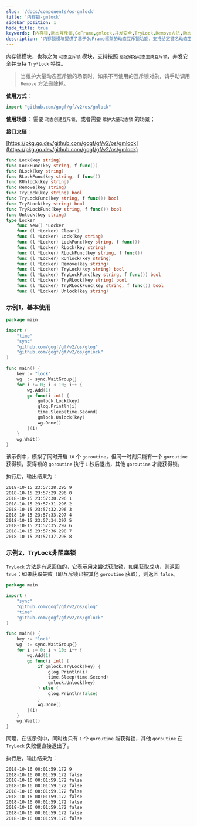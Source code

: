 ```yaml
---
slug: '/docs/components/os-gmlock'
title: '内存锁-gmlock'
sidebar_position: 1
hide_title: true
keywords: [内存锁,动态互斥锁,GoFrame,gmlock,并发安全,TryLock,Remove方法,动态创建互斥锁,GoFrame框架,锁管理]
description: '内存锁模块提供了基于GoFrame框架的动态互斥锁功能，支持给定键名动态生成锁，实现并发安全和TryLock特性。通过GoFrame提供的方法，可以方便地在需要动态创建大量互斥锁的场景中应用，如在多goroutine并发处理中有效管理锁，确保资源安全访问。'
---
```


内存锁模块，也称之为 `动态互斥锁` 模块，支持按照 `给定键名动态生成互斥锁`，并发安全并支持 `Try*Lock` 特性。

> 当维护大量动态互斥锁的场景时，如果不再使用的互斥锁对象，请手动调用 `Remove` 方法删除掉。

**使用方式**：

```go
import "github.com/gogf/gf/v2/os/gmlock"
```

**使用场景**： 需要 `动态创建互斥锁`，或者需要 `维护大量动态锁` 的场景；

**接口文档**：

[https://pkg.go.dev/github.com/gogf/gf/v2/os/gmlock](https://pkg.go.dev/github.com/gogf/gf/v2/os/gmlock)

```go
func Lock(key string)
func LockFunc(key string, f func())
func RLock(key string)
func RLockFunc(key string, f func())
func RUnlock(key string)
func Remove(key string)
func TryLock(key string) bool
func TryLockFunc(key string, f func()) bool
func TryRLock(key string) bool
func TryRLockFunc(key string, f func()) bool
func Unlock(key string)
type Locker
    func New() *Locker
    func (l *Locker) Clear()
    func (l *Locker) Lock(key string)
    func (l *Locker) LockFunc(key string, f func())
    func (l *Locker) RLock(key string)
    func (l *Locker) RLockFunc(key string, f func())
    func (l *Locker) RUnlock(key string)
    func (l *Locker) Remove(key string)
    func (l *Locker) TryLock(key string) bool
    func (l *Locker) TryLockFunc(key string, f func()) bool
    func (l *Locker) TryRLock(key string) bool
    func (l *Locker) TryRLockFunc(key string, f func()) bool
    func (l *Locker) Unlock(key string)
```

### 示例1，基本使用

```go
package main

import (
    "time"
    "sync"
    "github.com/gogf/gf/v2/os/glog"
    "github.com/gogf/gf/v2/os/gmlock"
)

func main() {
    key := "lock"
    wg  := sync.WaitGroup{}
    for i := 0; i < 10; i++ {
        wg.Add(1)
        go func(i int) {
            gmlock.Lock(key)
            glog.Println(i)
            time.Sleep(time.Second)
            gmlock.Unlock(key)
            wg.Done()
        }(i)
    }
    wg.Wait()
}
```

该示例中，模拟了同时开启 `10` 个 `goroutine`，但同一时刻只能有一个 `goroutine` 获得锁，获得锁的 `goroutine` 执行 `1` 秒后退出，其他 `goroutine` 才能获得锁。

执行后，输出结果为：

```html
2018-10-15 23:57:28.295 9
2018-10-15 23:57:29.296 0
2018-10-15 23:57:30.296 1
2018-10-15 23:57:31.296 2
2018-10-15 23:57:32.296 3
2018-10-15 23:57:33.297 4
2018-10-15 23:57:34.297 5
2018-10-15 23:57:35.297 6
2018-10-15 23:57:36.298 7
2018-10-15 23:57:37.298 8
```

### 示例2，TryLock非阻塞锁

`TryLock` 方法是有返回值的，它表示用来尝试获取锁，如果获取成功，则返回 `true`；如果获取失败（即互斥锁已被其他 `goroutine` 获取），则返回 `false`。

```go
package main

import (
    "sync"
    "github.com/gogf/gf/v2/os/glog"
    "time"
    "github.com/gogf/gf/v2/os/gmlock"
)

func main() {
    key := "lock"
    wg  := sync.WaitGroup{}
    for i := 0; i < 10; i++ {
        wg.Add(1)
        go func(i int) {
            if gmlock.TryLock(key) {
                glog.Println(i)
                time.Sleep(time.Second)
                gmlock.Unlock(key)
            } else {
                glog.Println(false)
            }
            wg.Done()
        }(i)
    }
    wg.Wait()
}
```

同理，在该示例中，同时也只有 `1` 个 `goroutine` 能获得锁，其他 `goroutine` 在 `TryLock` 失败便直接退出了。

执行后，输出结果为：

```html
2018-10-16 00:01:59.172 9
2018-10-16 00:01:59.172 false
2018-10-16 00:01:59.172 false
2018-10-16 00:01:59.172 false
2018-10-16 00:01:59.172 false
2018-10-16 00:01:59.172 false
2018-10-16 00:01:59.172 false
2018-10-16 00:01:59.172 false
2018-10-16 00:01:59.172 false
2018-10-16 00:01:59.176 false
```